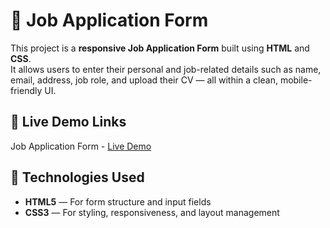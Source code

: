 # 🧾 Job Application Form

This project is a **responsive Job Application Form** built using **HTML** and **CSS**.  
It allows users to enter their personal and job-related details such as name, email, address, job role, and upload their CV — all within a clean, mobile-friendly UI.

## 🔗 Live Demo Links

Job Application Form - [Live Demo](https://prakruthi-g-h.github.io/HTML-AND-CSS-MINI-PROJECTS/Job-Application-Form)

## 🔧 Technologies Used

- **HTML5** — For form structure and input fields  
- **CSS3** — For styling, responsiveness, and layout management  
